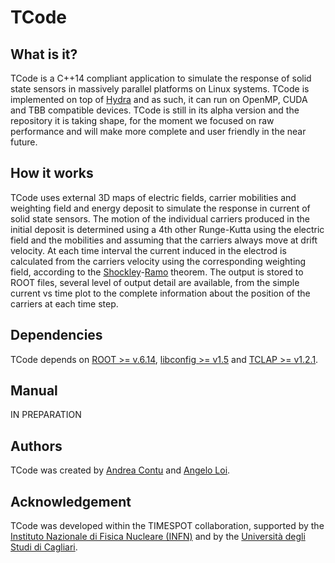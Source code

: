 # TCode

## What is it?
TCode is a C++14 compliant application to simulate the response of solid state sensors in massively parallel platforms on Linux systems. TCode is implemented on top of [Hydra](https://github.com/MultithreadCorner/Hydra) and as such, it can run on OpenMP, CUDA and TBB compatible devices. 
TCode is still in its alpha version and the repository it is taking shape, for the moment we focused on raw performance and will make more complete and user friendly in the near future.

## How it works
TCode uses external 3D maps of electric fields, carrier mobilities and weighting field and energy deposit to simulate the response in current of solid state sensors. The motion of the individual carriers produced in the initial deposit is determined using a 4th other Runge-Kutta using the electric field and the mobilities and assuming that the carriers always move at drift velocity. At each time interval the current induced in the electrod is calculated from the carriers velocity using the corresponding weighting field, according to the [Shockley](https://aip.scitation.org/doi/10.1063/1.1710367)-[Ramo](https://ieeexplore.ieee.org/document/1686997) theorem. The output is stored to ROOT files, several level of output detail are available, from the simple current vs time plot to the complete information about the position of the carriers at each time step.

## Dependencies
TCode depends on [ROOT >= v.6.14](https://github.com/root-project/root), [libconfig >= v1.5](https://hyperrealm.github.io/libconfig/) and [TCLAP >= v1.2.1](http://tclap.sourceforge.net/).

## Manual
IN PREPARATION

## Authors
TCode was created by [Andrea Contu](https://github.com/acontu) and [Angelo Loi](https://github.com/angeloloi19).

## Acknowledgement
TCode was developed within the TIMESPOT collaboration, supported by the [Instituto Nazionale di Fisica Nucleare (INFN)](http://home.infn.it/en/) and by the [Università degli Studi di Cagliari](https://www.unica.it/unica/).

